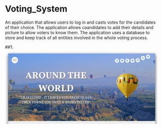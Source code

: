 # Voting_System
An application that allows users to log in and casts votes for the candidates of their choice. The application allows caandidates to add their details and picture to allow voters to know them. The application uses a database to store and keep track of all entities involved in the whole voting process.

##1.
![alt text](https://github.com/Sinoxolo1408/Travel_Website/blob/master/TW1.PNG?raw=true)
